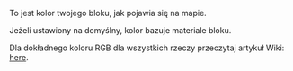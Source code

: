 To jest kolor twojego bloku, jak pojawia się na mapie.

Jeżeli ustawiony na domyślny, kolor bazuje materiale bloku.

Dla dokładnego koloru RGB dla wszystkich rzeczy przeczytaj artykuł Wiki: [here](https://mcreator.net/wiki/list-block-map-colors).